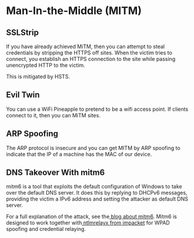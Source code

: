 # Man-In-the-Middle (MITM)

## SSLStrip

If you have already achieved MiTM, then you can attempt to steal credentials by stripping the HTTPS off sites. When the victim tries to connect, you establish an HTTPS connection to the site while passing unencrypted HTTP to the victim.

This is mitigated by HSTS.

## Evil Twin

You can use a WiFi Pineapple to pretend to be a wifi access point. If clients connect to it, then you can MiTM sites.

## ARP Spoofing

The ARP protocol is insecure and you can get MITM by ARP spoofing to indicate that the IP of a machine has the MAC of our device.

## DNS Takeover With mitm6

mitm6 is a tool that exploits the default configuration of Windows to take over the default DNS server. It does this by replying to DHCPv6 messages, providing the victim a IPv6 address and setting the attacker as default DNS server.&#x20;

For a full explanation of the attack, see the[ blog about mitm6](https://blog.fox-it.com/2018/01/11/mitm6-compromising-ipv4-networks-via-ipv6/). Mitm6 is designed to work together with[ ntlmrelayx from impacket](https://github.com/CoreSecurity/impacket) for WPAD spoofing and credential relaying.
